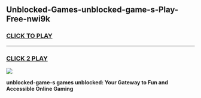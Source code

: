 
## Unblocked-Games-unblocked-game-s-Play-Free-nwi9k
<h3>
<a href="https://premium76.site?title=unblocked-game-s&ref=15A">CLICK TO PLAY</a></h3>
<hr>

<h3>
<a href="https://premium76.site?title=unblocked-game-s&ref=15A">CLICK 2 PLAY</a>
  
</h3>

<a href="https://premium76.site?title=unblocked-game-s&ref=15A"><img src="https://clearcache.store/games.png"></a>


**unblocked-game-s games unblocked: Your Gateway to Fun and Accessible Online Gaming**
